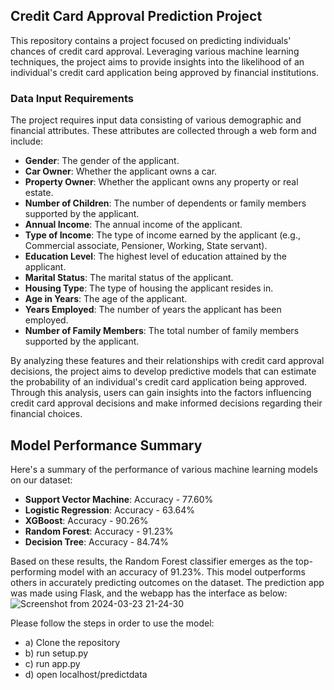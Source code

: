 ## Credit Card Approval Prediction Project

This repository contains a project focused on predicting individuals' chances of credit card approval. Leveraging various machine learning techniques, the project aims to provide insights into the likelihood of an individual's credit card application being approved by financial institutions.

### Data Input Requirements

The project requires input data consisting of various demographic and financial attributes. These attributes are collected through a web form and include:

- **Gender**: The gender of the applicant.
- **Car Owner**: Whether the applicant owns a car.
- **Property Owner**: Whether the applicant owns any property or real estate.
- **Number of Children**: The number of dependents or family members supported by the applicant.
- **Annual Income**: The annual income of the applicant.
- **Type of Income**: The type of income earned by the applicant (e.g., Commercial associate, Pensioner, Working, State servant).
- **Education Level**: The highest level of education attained by the applicant.
- **Marital Status**: The marital status of the applicant.
- **Housing Type**: The type of housing the applicant resides in.
- **Age in Years**: The age of the applicant.
- **Years Employed**: The number of years the applicant has been employed.
- **Number of Family Members**: The total number of family members supported by the applicant.

By analyzing these features and their relationships with credit card approval decisions, the project aims to develop predictive models that can estimate the probability of an individual's credit card application being approved. Through this analysis, users can gain insights into the factors influencing credit card approval decisions and make informed decisions regarding their financial choices.

## Model Performance Summary

Here's a summary of the performance of various machine learning models on our dataset:

- **Support Vector Machine**: Accuracy - 77.60%
- **Logistic Regression**: Accuracy - 63.64%
- **XGBoost**: Accuracy - 90.26%
- **Random Forest**: Accuracy - 91.23%
- **Decision Tree**: Accuracy - 84.74%

Based on these results, the Random Forest classifier emerges as the top-performing model with an accuracy of 91.23%. This model outperforms others in accurately predicting outcomes on the dataset.
The prediction app was made using Flask, and the webapp has the interface as below:
![Screenshot from 2024-03-23 21-24-30](https://github.com/Angshuman44/CREDIT_RISK/assets/113175952/c559cc81-c873-4e17-b393-395db195d319)



Please follow the steps in order to use the model:
- a) Clone the repository
- b) run setup.py
- c) run app.py
- d) open localhost/predictdata
